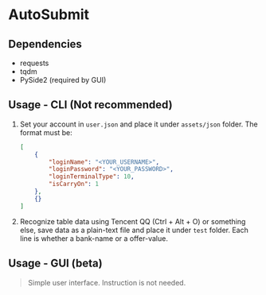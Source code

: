 # AutoSubmit

## Dependencies

 - requests
 - tqdm
 - PySide2 (required by GUI)

## Usage - CLI (Not recommended)
1. Set your account in `user.json` and place it under `assets/json` folder. The format must be:

    ```json
    [
        {
            "loginName": "<YOUR_USERNAME>",
            "loginPassword": "<YOUR_PASSWORD>",
            "loginTerminalType": 10,
            "isCarryOn": 1
        },
        {}
    ]
    ```

2. Recognize table data using Tencent QQ (Ctrl + Alt + O) or something else, save data as a plain-text file and place it under `test` folder. Each line is whether a bank-name or a offer-value.

## Usage - GUI (beta)

> Simple user interface. Instruction is not needed.
>